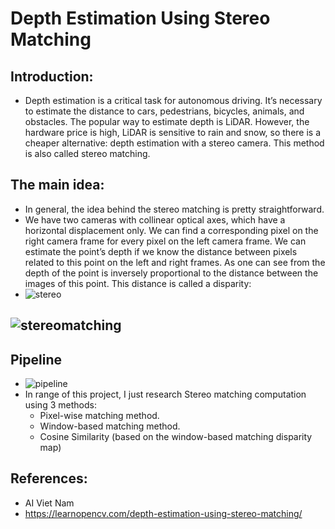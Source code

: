 # Depth Estimation Using Stereo Matching
## Introduction:
- Depth estimation is a critical task for autonomous driving. It’s necessary to estimate the distance to cars, pedestrians, bicycles, animals, and obstacles.
The popular way to estimate depth is LiDAR. However, the hardware price is high, LiDAR is sensitive to rain and snow, so there is a cheaper alternative: depth estimation with a stereo camera. This method is also called stereo matching.
## The main idea:
- In general, the idea behind the stereo matching is pretty straightforward.
- We have two cameras with collinear optical axes, which have a horizontal displacement only. We can find a corresponding pixel on the right camera frame for every pixel on the left camera frame. We can estimate the point’s depth if we know the distance between pixels related to this point on the left and right frames. As one can see from the depth of the point is inversely proportional to the distance between the images of this point. This distance is called a disparity:
- ![stereo](https://learnopencv.com/wp-content/uploads/2020/09/disparity.png)
## ![stereomatching](https://drive.google.com/uc?export=view&id=1E6yGt6xllneuxnR2sMlaIG2AH7g0wEYV) 
## Pipeline
- ![pipeline](https://drive.google.com/uc?export=view&id=1Tt9TrDmILezdV69C_vB9H-yiW5b_xRtZ)
- In range of this project, I just research Stereo matching computation using 3 methods:
  + Pixel-wise matching method.
  + Window-based matching method.
  + Cosine Similarity (based on the window-based matching disparity map)
## References:
- AI Viet Nam
- https://learnopencv.com/depth-estimation-using-stereo-matching/
